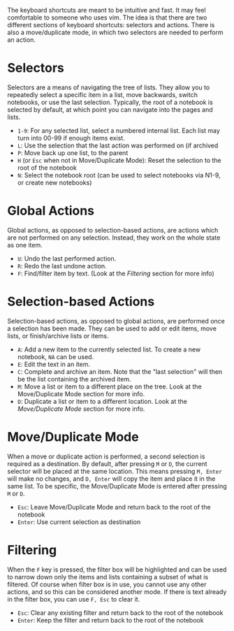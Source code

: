 The keyboard shortcuts are meant to be intuitive and fast. It may feel comfortable to someone who uses vim.
The idea is that there are two different sections of keyboard shortcuts: selectors and actions. There is also
a move/duplicate mode, in which two selectors are needed to perform an action.

# Selectors

Selectors are a means of navigating the tree of lists. They allow you to repeatedly select a specific
item in a list, move backwards, switch notebooks, or use the last selection. Typically, the root of a
notebook is selected by default, at which point you can navigate into the pages and lists.

* `1-9`: For any selected list, select a numbered internal list. Each list may turn into 00-99 if enough items exist.
* `L`: Use the selection that the last action was performed on (if archived
* `P`: Move back up one list, to the parent
* `H` (or `Esc` when not in Move/Duplicate Mode): Reset the selection to the root of the notebook
* `N`: Select the notebook root (can be used to select notebooks via N1-9, or create new notebooks)


# Global Actions

Global actions, as opposed to selection-based actions, are actions which are not performed on any selection.
Instead, they work on the whole state as one item.

* `U`: Undo the last performed action.
* `R`: Redo the last undone action.
* `F`: Find/filter item by text. (Look at the _Filtering_ section for more info)


# Selection-based Actions

Selection-based actions, as opposed to global actions, are performed once a selection has been made.
They can be used to add or edit items, move lists, or finish/archive lists or items.

* `A`: Add a new item to the currently selected list. To create a new notebook, `NA` can be used.
* `E`: Edit the text in an item.
* `C`: Complete and archive an item. Note that the "last selection" will then be the list containing the archived item.
* `M`: Move a list or item to a different place on the tree. Look at the Move/Duplicate Mode section for more info.
* `D`: Duplicate a list or item to a different location. Look at the _Move/Duplicate Mode_ section for more info.


# Move/Duplicate Mode

When a move or duplicate action is performed, a second selection is required as a destination.
By default, after pressing `M` or `D`, the current selector will be placed at the same location.
This means pressing `M, Enter` will make no changes, and `D, Enter` will copy the item and place
it in the same list. To be specific, the Move/Duplicate Mode is entered after pressing `M` or `D`.

* `Esc`: Leave Move/Duplicate Mode and return back to the root of the notebook
* `Enter`: Use current selection as destination


# Filtering

When the `F` key is pressed, the filter box will be highlighted and can be used to narrow down only the items and lists
containing a subset of what is filtered. Of course when filter box is in use, you cannot use any other actions, and
so this can be considered another mode. If there is text already in the filter box, you can use `F, Esc` to clear it.

* `Esc`: Clear any existing filter and return back to the root of the notebook
* `Enter`: Keep the filter and return back to the root of the notebook